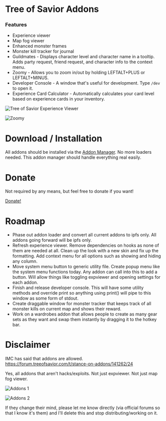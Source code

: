 # Tree of Savior Addons

### Features

* Experience viewer
* Map fog viewer
* Enhanced monster frames
* Monster kill tracker for journal
* Guildmates - Displays character level and character name in a tooltip. Adds party request, friend request, and character info to the context menu.
* Zoomy - Allows you to zoom in/out by holding LEFTALT+PLUS or LEFTALT+MINUS.
* Developer Console - A window that's useful for development. Type `/dev` to open it.
* Experience Card Calculator - Automatically calculates your card level based on experience cards in your inventory.

![Tree of Savior Experience Viewer](http://i.imgur.com/z8xXMvA.jpg)

![Zoomy](http://i.imgur.com/brIjyQ4.jpg)

# Download / Installation

All addons should be installed via the [Addon Manager](https://github.com/Excrulon/Tree-of-Savior-Addon-Manager). No more loaders needed. This addon manager should handle everything real easily.

# Donate

Not required by any means, but feel free to donate if you want!

[Donate!](https://www.paypal.com/cgi-bin/webscr?cmd=_s-xclick&hosted_button_id=6JBF88ZAUCD34)

# Roadmap

* Phase out addon loader and convert all current addons to ipfs only. All addons going forward will be ipfs only.
* Refresh experience viewer. Remove dependencies on hooks as none of them are needed at all. Clean up the look with a new skin and fix up the formatting. Add context menu for all options such as showing and hiding any column.
* Move system menu button to generic utility file. Create popup menu like the system menu functions today. Any addon can call into this to add a button. Will allow things like toggling expviewer and opening settings for each addon.
* Finish and release developer console. This will have some utility methods and override print so anything using print() will pipe to this window as some form of stdout.
* Create draggable window for monster tracker that keeps track of all monster kills on current map and shows their reward.
* Work on a wardrobes addon that allows people to create as many gear sets as they want and swap them instantly by dragging it to the hotkey bar.

# Disclaimer

IMC has said that addons are allowed. https://forum.treeofsavior.com/t/stance-on-addons/141262/24

Yes, all addons that aren't hacks/exploits. Not just expviewer. Not just map fog viewer.

![Addons 1](http://i.imgur.com/oJ4B99B.png)

![Addons 2](http://i.imgur.com/rxLmSoa.png)

If they change their mind, please let me know directly (via official forums so that I know it's them) and I'll delete this and stop distributing/working on it.
